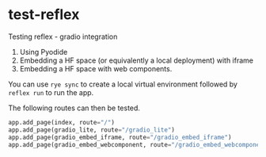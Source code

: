 # test-reflex

Testing reflex - gradio integration 

1. Using Pyodide 
2. Embedding a HF space (or equivalently a local deployment) with iframe 
3. Embedding a HF space with web components.
 
You can use `rye sync` to create a local virtual environment followed by `reflex run` to run the app.

The following routes can then be tested. 
```python
app.add_page(index, route="/")
app.add_page(gradio_lite, route="/gradio_lite")
app.add_page(gradio_embed_iframe, route="/gradio_embed_iframe")
app.add_page(gradio_embed_webcomponent, route="/gradio_embed_webcomponent")
```

